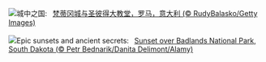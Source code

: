 ![](https://www.bing.com/th?id=OHR.VaticanCity_ZH-CN3075109504_UHD.jpg&w=1000)城中之国:&nbsp;&ensp;[梵蒂冈城与圣彼得大教堂，罗马，意大利 (© RudyBalasko/Getty Images)](https://www.bing.com/th?id=OHR.VaticanCity_ZH-CN3075109504_UHD.jpg)
<br><br/>
![](https://www.bing.com/th?id=OHR.BadlandsSunset_EN-US5821746223_UHD.jpg&w=1000)Epic sunsets and ancient secrets:&nbsp;&ensp;[Sunset over Badlands National Park, South Dakota (© Petr Bednarik/Danita Delimont/Alamy)](https://www.bing.com/th?id=OHR.BadlandsSunset_EN-US5821746223_UHD.jpg)
<br><br/>
